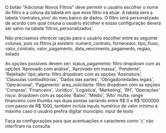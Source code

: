 O botão "Adicionar Novos Filtros" deve permitir o usuário escolher o nome do filtro e a coluna da tabela em que esse filtro irá atuar. A tabela será a tabela 'contratos_vivo' do meu banco de dados. O filtro será personalizado de acordo com qual coluna o usuário escolher e essas configuração deverá ser salvo na tabela 'filtros_personalizados'.

Não precisamos oferecer opção para o usuário escolher entre as seguinte colunas, pois os filtros já existem:
numero_contrato, fornecedor, tipo_fluxo, valor_contrato, valor_pagamento, data_vencimento_pagamento, regiao, estado

As opções possíveis devem ser:
status_pagamento: filtro dropdown com as opções 'Aprovado com análise', 'Aprovado em massa', 'Pendente', 'Rejeitado'
tipo_alerta: filtro dropdown com as opções 'Assinatura', 'Cláusulas contraditórias', 'Dados das partes', 'Obrigadoriedades legais', 'Operacional', 'Pagamento'
area_solicitante: filtro dropdown com as opções 'Compras', 'Financeiro', 'Jurídico', 'Logística', 'Marketing', 'RH', 'Operações'
risco: dropdown com as opções 'Baixo', 'Médio', 'Alto'
multa: range financeiro com thumbs nas duas pontas variando entre R$ 0 e R$ 1000000 com passo de R$ 1000, também incluia inputs numérico de valor mínimo e máximo caso o usuário prefira digitar
municipio: input de texto

Faça as configurações para que acentuações e caracteres como 'ç' não interfiram na consulta
